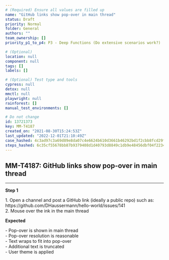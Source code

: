```yaml
---
# (Required) Ensure all values are filled up
name: "GitHub links show pop-over in main thread"
status: Draft
priority: Normal
folder: General
authors: ""
team_ownership: []
priority_p1_to_p4: P3 - Deep Functions (Do extensive scenarios work?)

# (Optional)
location: null
component: null
tags: []
labels: []

# (Optional) Test type and tools
cypress: null
detox: null
mmctl: null
playwright: null
rainforest: []
manual_test_environments: []

# Do not change
id: 13721373
key: MM-T4187
created_on: "2021-08-30T15:24:53Z"
last_updated: "2022-12-01T21:10:49Z"
case_hashed: 4c3ad97c3a69d89e8da07c4e6624b610d3661b46292bd1f2cbb8fcd29f0e413849e5dbf68acd1a880310528a62d678c3
steps_hashed: 6c35cf55678bb87b9379408d1d40793d8849c1db9e48456dbf04f22342e32d300dacb3a428602479760923186a3e76dc
---
```


<!-- (Auto-generated) Based on frontmatter's "key" and "name" -->

## MM-T4187: GitHub links show pop-over in main thread

---

**Step 1**

1\. Open a channel and post a GitHub link (ideally a public repo) such as: https\://github.com/DHaussermann/hello-world/issues/141\
2\. Mouse over the ink in the main thread

**Expected**

\- Pop-over is shown in main thread\
\- Pop-over resolution is reasonable\
\- Text wraps to fit into pop-over\
\- Additional text is truncated\
\- User theme is applied
